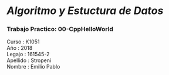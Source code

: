# ***Algoritmo y Estuctura de Datos***
###  Trabajo Practico: 00-CppHelloWorld

Curso : K1051<br>
Año : 2018<br>
Legajo : 161545-2<br>
Apellido : Stropeni<br>
Nombre : Emilio Pablo<br>
